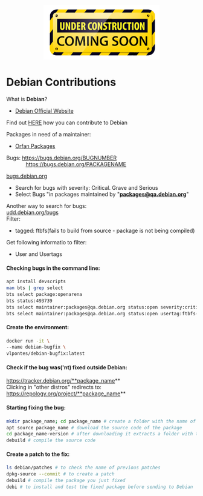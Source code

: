 <p align="center"> <img src="https://github.com/vlpontes/debian-contrib/blob/main/images/underconstruction.png">


# Debian Contributions

What is **Debian**?   
- [Debian Official Website](https://www.debian.org/)  

Find out 
[HERE](https://www.debian.org/intro/help) how you can contribute to Debian  

Packages in need of a maintainer:
- [Orfan Packages](https://qa.debian.org/developer.php?email=packages@qa.debian.org)

Bugs: https://bugs.debian.org/BUGNUMBER   
&nbsp;&nbsp;&nbsp;&nbsp;&nbsp;&nbsp;&nbsp;&nbsp;&nbsp;&nbsp;&nbsp;&nbsp;&nbsp;https://bugs.debian.org/PACKAGENAME

[bugs.debian.org](https://www.debian.org/Bugs/)  
- Search for bugs with severity: Critical. Grave and Serious  
- Select Bugs "in packages maintained by "**packages@qa.debian.org**"

Another way to search for bugs:  
[udd.debian.org/bugs](https://udd.debian.org/bugs)  
Filter:   
- tagged: ftbfs(fails to build from source - package is not being compiled)

Get following informatio to filter:
- User and Usertags

#### Checking bugs in the command line:
```bash
apt install devscripts
man bts | grep select
bts select package:openarena
bts status:493739
bts select maintainer:packages@qa.debian.org status:open severity:critical severity:grave severity:serious
bts select maintainer:packages@qa.debian.org status:open usertag:ftbfs-gcc-14 users:debian-gcc@lists.debian.org
```

#### Create the environment:
```bash
docker run -it \
--name debian-bugfix \
vlpontes/debian-bugfix:latest
```

#### Check if the bug was('nt) fixed outside Debian:  
https://tracker.debian.org/**package_name**  
Clicking in "other distros" redirects to: https://repology.org/project/**package_name**

#### Starting fixing the bug:
```bash
mkdir package_name; cd package_name # create a folder with the name of the package
apt source package_name # download the source code of the package
cd package_name-version # after downloading it extracts a folder with the name of the package
debuild # compile the source code
```

#### Create a patch to the fix:
```bash 
ls debian/patches # to check the name of previous patches
dpkg-source --commit # to create a patch
debuild # compile the package you just fixed
debi # to install and test the fixed package before sending to Debian
```

